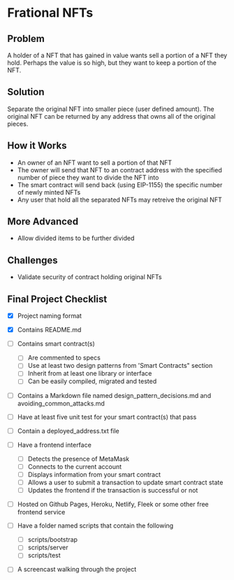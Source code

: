 # **Frational NFTs**
## **Problem**

A holder of a NFT that has gained in value wants sell a portion of a NFT they hold.  Perhaps the value is so high, but they want to keep a portion of the NFT. 

## **Solution**

Separate the original NFT into smaller piece (user defined amount). The original NFT can be returned by any address that owns all of the original pieces.

## **How it Works**

* An owner of an NFT want to sell a portion of that NFT
* The owner will send that NFT to an contract address with the specified number of piece they want to divide the NFT into
* The smart contract will send back (using EIP-1155) the specific number of newly minted NFTs
* Any user that hold all the separated NFTs may retreive the original NFT

## **More Advanced**

* Allow divided items to be further divided

## **Challenges**

* Validate security of contract holding original NFTs

## **Final Project Checklist**

- [x] Project naming format
- [x] Contains README.md
- [ ] Contains smart contract(s)
    - [ ] Are commented to specs
    - [ ] Use at least two design patterns from 'Smart Contracts" section
    - [ ] Inherit from at least one library or interface
    - [ ] Can be easily compiled, migrated and tested
- [ ] Contains a Markdown file named design_pattern_decisions.md and avoiding_common_attacks.md
- [ ] Have at least five unit test for your smart contract(s) that pass
- [ ] Contain a deployed_address.txt file
- [ ] Have a frontend interface
    - [ ] Detects the presence of MetaMask
    - [ ] Connects to the current account
    - [ ] Displays information from your smart contract
    - [ ] Allows a user to submit a transaction to update smart contract state
    - [ ] Updates the frontend if the transaction is successful or not
- [ ] Hosted on Github Pages, Heroku, Netlify, Fleek or some other free frontend service
- [ ] Have a folder named scripts that contain the following
    - [ ] scripts/bootstrap
    - [ ] scripts/server
    - [ ] scripts/test
- [ ] A screencast walking through the project

